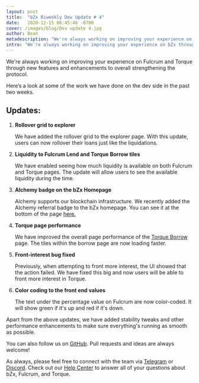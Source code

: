 ```yaml
---
layout: post
title:  "bZx Biweekly Dev Update # 4"
date:   2020-12-15 06:45:46 -0700
cover: /images/blog/Dev update 4.jpg
author: Bean
metadescription: "We're always working on improving your experience on bZx through our new features and improvements across the protocol."
intro: "We're always working on improving your experience on bZx through our new features and improvements across the protocol."
---
```


We're always working on improving your experience on Fulcrum and Torque through new features and enhancements to overall strengthening the protocol.

Here’s a look at some of the work we have done on the dev side in the past two weeks.


## Updates:

1. **Rollover grid to explorer**

    We have added the rollover grid to the explorer page. With this update, users can now rollover their loans just like the liquidations.

2. **Liquidity to Fulcrum Lend and Torque Borrow tiles**

     We have enabled seeing how much liquidity is available on both Fulcrum and Torque pages. The update will allow users to see the available liquidity during the time.

3. **Alchemy badge on the bZx Homepage**

    Alchemy supports our blockchain infrastructure. We recently added the Alchemy referral badge to the bZx homepage. You can see it at the bottom of the page [here.](https://bzx.network/)

5. **Torque page performance**

    We have improved the overall page performance of the [Torque Borrow](https://app.torque.loans/borrow) page. The tiles within the borrow page are now loading faster.

6. **Front-interest bug fixed**

    Previously, when attempting to front more interest, the UI showed that the action failed. We have fixed this big and now users will be able to front more interest in Torque.

7. **Color coding to the front end values**

    The text under the percentage value on Fulcrum are now color-coded. It will show green if it's up and  red if it's down.




Apart from the above updates, we have added stability tweaks and other performance enhancements to make sure everything's running as smooth as possible.

You can also follow us on [GitHub](http://github.com/bZxNetwork). Pull requests and ideas are always welcome!

As always, please feel free to connect with the team via [Telegram](https://t.me/b0xNet) or [Discord](https://discord.com/invite/DKEq6FV). Check out our [Help Center](https://help.bzx.network/en/) to answer all of your questions about bZx, Fulcrum, and Torque.
